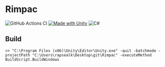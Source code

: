 # Rimpac

![GitHub Actions CI](https://github.com/rapsealk/Rimpac/workflows/Build/badge.svg)
[![Made with Unity](https://img.shields.io/badge/Made%20with-Unity-57b9d3.svg?style=flat&logo=unity)](https://unity3d.com)
![C#](https://img.shields.io/badge/language-C%23-brightgreen.svg)

## Build
```
>> "C:\Program Files (x86)\Unity\Editor\Unity.exe" -quit -batchmode -projectPath "C:\Users\rapsealk\Desktop\git\Rimpac" -executeMethod BuildScript.BuildWindows
```